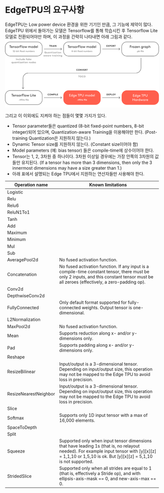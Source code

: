 # EdgeTPU의 요구사항

EdgeTPU는 Low power device 환경을 위한 기기인 만큼, 그 기능에 제약이 많다. EdgeTPU 위에서 돌아가는 모델은 Tensorflow를 통해 학습시킨 후 Tensorflow Lite 모델로 전환되어야만 하며, 이 과정을 간략히 나타내면 아래 그림과 같다.
![EdgeTPU Workflow](/img/compile-workflow.png)

그리고 이 이외에도 지켜야 하는 점들이 몇몇 가지가 있다.
+ Tensor parameter들은 quantized (8-bit fixed-point numbers, 8-bit integer)되어 있으며, Quantization-aware Training을 이용해야만 한다. (Post-training Quantization은 지원하지 않는다.)
+ Dynamic Tensor size를 지원하지 않는다. (Constant size이어야 함)
+ Model parameters (예: bias tensor) 들은 compile-time에 상수이어야 한다.
+ Tensor는 1, 2, 3차원 중 하나이다. 3차원 이상일 경우에는 가장 안쪽의 3차원의 값들만 유지된다. (If a tensor has more than 3 dimensions, then only the 3 innermost dimensions may have a size greater than 1.)
+ 아래 표에서 설명되는 Edge TPU에서 지원하는 연산자들만 사용해야 한다.

| Operation name         | Known limitations |
| ---------------------- | ----------------- |
| Logistic               |                   |
| Relu                   |                   |
| Relu6                  |                   |
| ReluN1To1              |                   |
| Tanh                   |                   |
| Add                    |                   |
| Maximum                |                   |
| Minimum                |                   |
| Mul                    |                   |
| Sub                    |                   |
| AveragePool2d	         | No fused activation function. |
| Concatenation	         | No fused activation function.  If any input is a compile-time constant tensor, there must be only 2 inputs, and this constant tensor must be all zeroes (effectively, a zero-padding op). |
| Conv2d                 |                   |
| DepthwiseConv2d        |                   |
| FullyConnected         | Only default format supported for fully-connected weights. Output tensor is one-dimensional.
| L2Normalization        |                   |
| MaxPool2d	             | No fused activation function. |
| Mean	                 | Supports reduction along x- and/or y-dimensions only. |
| Pad	                   | Supports padding along x- and/or y-dimensions only. |
| Reshape                |                   |
| ResizeBilinear         | Input/output is a 3-dimensional tensor. Depending on input/output size, this operation may not be mapped to the Edge TPU to avoid loss in precision. |
| ResizeNearestNeighbor	 | Input/output is a 3-dimensional tensor. Depending on input/output size, this operation may not be mapped to the Edge TPU to avoid loss in precision. |
| Slice                  |                   |
| Softmax                | Supports only 1D input tensor with a max of 16,000 elements. |
| SpaceToDepth           |                   |
| Split                  |                   |
| Squeeze                | Supported only when input tensor dimensions that have leading 1s (that is, no relayout needed). For example input tensor with [y][x][z] = 1,1,10 or 1,5,10 is ok. But [y][x][z] = 5,1,10 is not supported. |
| StridedSlice           | Supported only when all strides are equal to 1 (that is, effectively a Stride op), and with ellipsis-axis-mask == 0, and new-axis-max == 0. |

